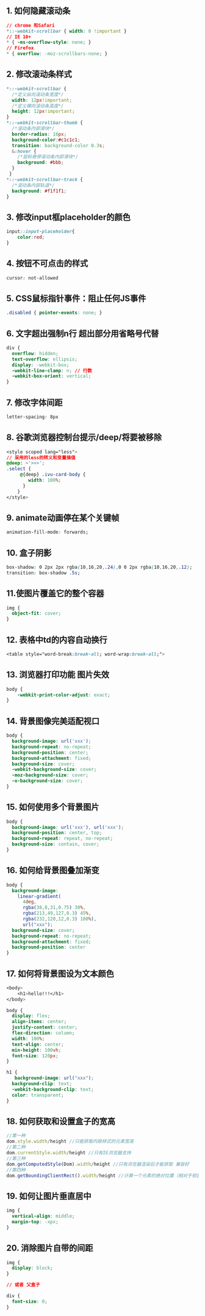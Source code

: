 ## 1. 如何隐藏滚动条

```css
// chrome 和Safari
*::-webkit-scrollbar { width: 0 !important }
// IE 10+
* { -ms-overflow-style: none; }
// Firefox
* { overflow: -moz-scrollbars-none; }
```

## 2. 修改滚动条样式

```css
*::-webkit-scrollbar {
  /*定义纵向滚动条宽度*/
  width: 12px!important;
  /*定义横向滚动条高度*/
  height: 12px!important; 
}
*::-webkit-scrollbar-thumb {
  /*滚动条内部滑块*/
  border-radius: 16px;
  background-color:#c1c1c1;
  transition: background-color 0.3s;
  &:hover {
    /*鼠标悬停滚动条内部滑块*/
    background: #bbb;
  }
 }
*::-webkit-scrollbar-track {
  /*滚动条内部轨道*/
  background: #f1f1f1;
}
```

## 3. 修改input框placeholder的颜色

```css
input::input-placeholder{
	color:red;
}
```

## 4. 按钮不可点击的样式

```css
cursor: not-allowed
```

## 5. CSS鼠标指针事件：阻止任何JS事件

```css
.disabled { pointer-events: none; }
```

## 6. 文字超出强制n行 超出部分用省略号代替

```css
div {
  overflow: hidden;
  text-overflow: ellipsis;
  display: -webkit-box;
  -webkit-line-clamp: n; // 行数
  -webkit-box-orient: vertical;
}
```

## 7. 修改字体间距

```css
letter-spacing: 8px
```

## 8. 谷歌浏览器控制台提示/deep/将要被移除

```css
<style scoped lang="less">
// 采用的less的转义和变量插值
@deep: ~'>>>';
.select {
     @{deep} .ivu-card-body {
        width: 100%;
      }
    }
</style>
```

## 9. animate动画停在某个关键帧

```css
animation-fill-mode: forwards;
```

## 10. 盒子阴影

```css
box-shadow: 0 2px 2px rgba(10,16,20,.24),0 0 2px rgba(10,16,20,.12);
transition: box-shadow .5s;
```

## 11.使图片覆盖它的整个容器

```css
img {
  object-fit: cover;
}
```

## 12. 表格中td的内容自动换行

```css
<table style="word-break:break-all; word-wrap:break-all;">
```

## 13. 浏览器打印功能 图片失效

```css
body {
    -webkit-print-color-adjust: exact;
}
```

## 14. 背景图像完美适配视口

```css
body {
  background-image: url('xxx');
  background-repeat: no-repeat;
  background-position: center;
  background-attachment: fixed;
  background-size: cover;
  -webkit-background-size: cover;
  -moz-background-size: cover;
  -o-background-size: cover;
}
```

## 15. 如何使用多个背景图片

```css
body {
  background-image: url('xxx'), url('xxx');
  background-position: center, top;
  background-repeat: repeat, no-repeat;
  background-size: contain, cover;
}
```

## 16. 如何给背景图叠加渐变

```css
body {
  background-image: 
    linear-gradient(
      4deg, 
      rgba(38,8,31,0.75) 30%, 
      rgba(213,49,127,0.3) 45%, 
      rgba(232,120,12,0.3) 100%),
      url("xxx");
  background-size: cover;
  background-repeat: no-repeat;
  background-attachment: fixed;
  background-position: center
}
```

## 17. 如何将背景图设为文本颜色

```css
<body>
	<h1>hello!!!</h1>
</body>

body {
  display: flex;
  align-items: center;
  justify-content: center;
  flex-direction: column;
  width: 100%;
  text-align: center;
  min-height: 100vh;
  font-size: 120px;
}

h1 {
   background-image: url("xxx");
  background-clip: text;
  -webkit-background-clip: text;
  color: transparent;
}
```

## 18. 如何获取和设置盒子的宽高

```js
//第一种
dom.style.width/height //只能获取内联样式的元素宽高
//第二种
dom.currentStyle.width/height //只有IE浏览器支持
//第三种
dom.getComputedStyle(Dom).width/height //只有浏览器渲染后才能获取 兼容好
//第四种
dom.getBoundingClientRect().width/height //计算一个元素的绝对位置（相对于视窗左上角） 能拿到元素的left、right、width、height
```

## 19. 如何让图片垂直居中

```css
img {
  vertical-align: middle;
  margin-top: -xpx;
}
```

## 20. 消除图片自带的间距

```css
img {
  display: block;
}

// 或者 父盒子

div {
  font-size: 0;
}
```



